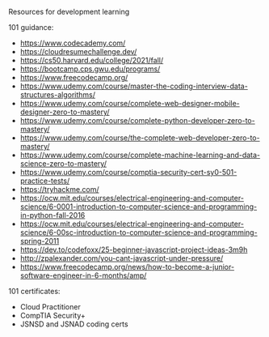 Resources for development learning

101 guidance:
- https://www.codecademy.com/
- https://cloudresumechallenge.dev/
- https://cs50.harvard.edu/college/2021/fall/
- https://bootcamp.cps.gwu.edu/programs/
- https://www.freecodecamp.org/
- https://www.udemy.com/course/master-the-coding-interview-data-structures-algorithms/
- https://www.udemy.com/course/complete-web-designer-mobile-designer-zero-to-mastery/
- https://www.udemy.com/course/complete-python-developer-zero-to-mastery/
- https://www.udemy.com/course/the-complete-web-developer-zero-to-mastery/
- https://www.udemy.com/course/complete-machine-learning-and-data-science-zero-to-mastery/
- https://www.udemy.com/course/comptia-security-cert-sy0-501-practice-tests/
- https://tryhackme.com/
- https://ocw.mit.edu/courses/electrical-engineering-and-computer-science/6-0001-introduction-to-computer-science-and-programming-in-python-fall-2016
- https://ocw.mit.edu/courses/electrical-engineering-and-computer-science/6-00sc-introduction-to-computer-science-and-programming-spring-2011
- https://dev.to/codefoxx/25-beginner-javascript-project-ideas-3m9h
- http://zpalexander.com/you-cant-javascript-under-pressure/
- https://www.freecodecamp.org/news/how-to-become-a-junior-software-engineer-in-6-months/amp/

101 certificates:
- Cloud Practitioner
- CompTIA Security+
- JSNSD and JSNAD coding certs
